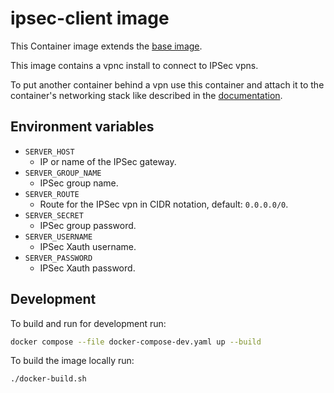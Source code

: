 # ipsec-client image

This Container image extends the [base image](https://github.com/mbT-Infrastructure/docker-base).

This image contains a vpnc install to connect to IPSec vpns.

To put another container behind a vpn use this container and attach it to the container's networking
stack like described in the [documentation](https://docs.docker.com/network/#container-networks).

## Environment variables

-   `SERVER_HOST`
    -   IP or name of the IPSec gateway.
-   `SERVER_GROUP_NAME`
    -   IPSec group name.
-   `SERVER_ROUTE`
    -   Route for the IPSec vpn in CIDR notation, default: `0.0.0.0/0`.
-   `SERVER_SECRET`
    -   IPSec group password.
-   `SERVER_USERNAME`
    -   IPSec Xauth username.
-   `SERVER_PASSWORD`
    -   IPSec Xauth password.

## Development

To build and run for development run:

```bash
docker compose --file docker-compose-dev.yaml up --build
```

To build the image locally run:

```bash
./docker-build.sh
```
